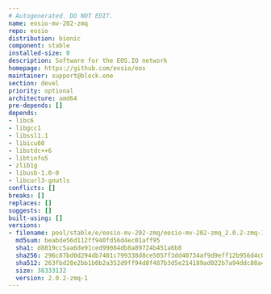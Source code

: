 ```yaml
---
# Autogenerated. DO NOT EDIT.
name: eosio-mv-202-zmq
repo: eosio
distribution: bionic
component: stable
installed-size: 0
description: Software for the EOS.IO network
homepage: https://github.com/eosio/eos
maintainer: support@block.one
section: devel
priority: optional
architecture: amd64
pre-depends: []
depends:
- libc6
- libgcc1
- libssl1.1
- libicu60
- libstdc++6
- libtinfo5
- zlib1g
- libusb-1.0-0
- libcurl3-gnutls
conflicts: []
breaks: []
replaces: []
suggests: []
built-using: []
versions:
- filename: pool/stable/e/eosio-mv-202-zmq/eosio-mv-202-zmq_2.0.2-zmq-1-ubuntu-18.04_amd64.deb
  md5sum: beabde56d112ff940fd56d4ec01aff95
  sha1: d8819cc5aa6de91ced99084db8a89724b451a6b8
  sha256: 296c87bd0d294db7401c799338d8ce5057f3dd40734af9d9eff12b956d4c01cf
  sha512: 263fbd28e2bb1b0b2a352d9ff94d8f487b3d5e214189ad022b7a94ddc88a472042a193090b3f46bd0758da71651a123c3f47037026e7c03f24530958ef42d703
  size: 38333132
  version: 2.0.2-zmq-1
---
```

